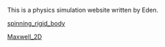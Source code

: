 This is a physics simulation website written by Eden.


[spinning_rigid_body][1]

[Maxwell_2D][2]


  [1]: spinning_rigid_body/physics.html


  [2]: Maxwell_2D/physics.html

